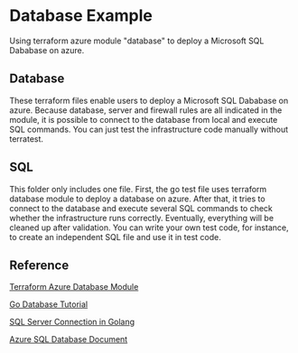 # Database Example

Using terraform azure module "database" to deploy a Microsoft SQL Dababase on azure.

## Database

These terraform files enable users to deploy a Microsoft SQL Dababase on azure. Because database, server and firewall rules are all indicated in the module, it is possible to connect to the database from local and execute SQL commands. You can just test the infrastructure code manually without terratest.

## SQL

This folder only includes one file. First, the go test file uses terraform database module to deploy a database on azure. After that, it tries to connect to the database and execute several SQL commands to check whether the infrastructure runs correctly. Eventually, everything will be cleaned up after validation. You can write your own test code, for instance, to create an independent SQL file and use it in test code.

## Reference

[Terraform Azure Database Module](https://registry.terraform.io/modules/Azure/database/azurerm)

[Go Database Tutorial](http://go-database-sql.org)

[SQL Server Connection in Golang](https://mathaywardhill.com/2017/04/27/get-started-with-golang-and-sql-server-in-visual-studio-code)

[Azure SQL Database Document](https://docs.microsoft.com/en-us/azure/sql-database)